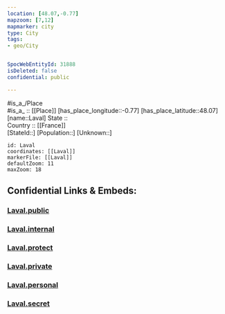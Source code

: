 ```yaml
---
location: [48.07,-0.77] 
mapzoom: [7,12] 
mapmarker: city 
type: City
tags:
- geo/City


SpocWebEntityId: 31888
isDeleted: false
confidential: public

---
```

#is_a_/Place  
#is_a_ :: [[Place]] 
[has_place_longitude::-0.77] 
[has_place_latitude::48.07] 
[name::Laval] 
State ::  
Country :: [[France]]  
[StateId::] 
[Population::] 
[Unknown::] 


```leaflet
id: Laval
coordinates: [[Laval]] 
markerFile: [[Laval]] 
defaultZoom: 11 
maxZoom: 18
```


## Confidential Links & Embeds: 

### [Laval.public](/_public/\Earth\Continent\Europe\Europe~West\France\regions~France\Pays_de_la_Loire\departments~Pays_de_la_Loire\Mayenne\communes~Mayenne\Laval\cities~LavalLaval.public.md) 

### [Laval.internal](/_internal/\Earth\Continent\Europe\Europe~West\France\regions~France\Pays_de_la_Loire\departments~Pays_de_la_Loire\Mayenne\communes~Mayenne\Laval\cities~LavalLaval.internal.md) 

### [Laval.protect](/_protect/\Earth\Continent\Europe\Europe~West\France\regions~France\Pays_de_la_Loire\departments~Pays_de_la_Loire\Mayenne\communes~Mayenne\Laval\cities~LavalLaval.protect.md) 

### [Laval.private](/_private/\Earth\Continent\Europe\Europe~West\France\regions~France\Pays_de_la_Loire\departments~Pays_de_la_Loire\Mayenne\communes~Mayenne\Laval\cities~LavalLaval.private.md) 

### [Laval.personal](/_personal/\Earth\Continent\Europe\Europe~West\France\regions~France\Pays_de_la_Loire\departments~Pays_de_la_Loire\Mayenne\communes~Mayenne\Laval\cities~LavalLaval.personal.md) 

### [Laval.secret](/_secret/\Earth\Continent\Europe\Europe~West\France\regions~France\Pays_de_la_Loire\departments~Pays_de_la_Loire\Mayenne\communes~Mayenne\Laval\cities~LavalLaval.secret.md)

